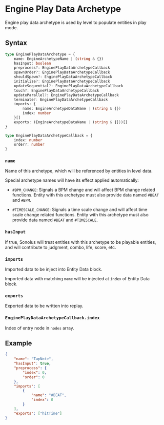 # Engine Play Data Archetype

Engine play data archetype is used by level to populate entities in play mode.

## Syntax

```ts
type EnginePlayDataArchetype = {
    name: EngineArchetypeName | (string & {})
    hasInput: boolean
    preprocess?: EnginePlayDataArchetypeCallback
    spawnOrder?: EnginePlayDataArchetypeCallback
    shouldSpawn?: EnginePlayDataArchetypeCallback
    initialize?: EnginePlayDataArchetypeCallback
    updateSequential?: EnginePlayDataArchetypeCallback
    touch?: EnginePlayDataArchetypeCallback
    updateParallel?: EnginePlayDataArchetypeCallback
    terminate?: EnginePlayDataArchetypeCallback
    imports: {
        name: EngineArchetypeDataName | (string & {})
        index: number
    }[]
    exports: (EngineArchetypeDataName | (string & {}))[]
}

type EnginePlayDataArchetypeCallback = {
    index: number
    order?: number
}
```

### `name`

Name of this archetype, which will be referenced by entities in level data.

Special archetype names will have its effect applied automatically:

-   `#BPM_CHANGE`: Signals a BPM change and will affect BPM change related functions. Entity with this archetype must also provide data named `#BEAT` and `#BPM`.

-   `#TIMESCALE_CHANGE`: Signals a time scale change and will affect time scale change related functions. Entity with this archetype must also provide data named `#BEAT` and `#TIMESCALE`.

### `hasInput`

If true, Sonolus will treat entities with this archetype to be playable entities, and will contribute to judgment, combo, life, score, etc.

### `imports`

Imported data to be inject into Entity Data block.

Imported data with matching `name` will be injected at `index` of Entity Data block.

### `exports`

Exported data to be written into replay.

### `EnginePlayDataArchetypeCallback.index`

Index of entry node in `nodes` array.

## Example

```json
{
    "name": "TapNote",
    "hasInput": true,
    "preprocess": {
        "index": 0,
        "order": 0
    },
    "imports": [
        {
            "name": "#BEAT",
            "index": 0
        }
    ],
    "exports": ["hitTime"]
}
```
